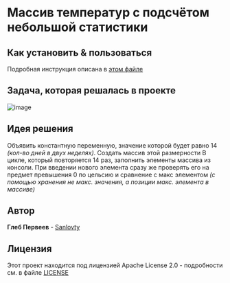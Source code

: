 # Массив температур с подсчётом небольшой статистики

## Как установить & пользоваться
  Подробная инструкция описана в [этом файле](INSTALLATION.md)
  
## Задача, которая решалась в проекте
  ![image](https://user-images.githubusercontent.com/68380831/147145078-8035dcf2-5423-4917-8522-8cc834c004ab.png)
  
## Идея решения
  Объявить константную переменную, значение которой будет равно 14 _(кол-во дней в двух неделях)_. Создать массив этой размерности
  В цикле, который повторяется 14 раз, заполнить элементы массива из консоли. При введении нового элемента сразу же проверять его
  на предмет превышения 0 по цельсию и сравнение с макс элементом _(с помощью хранения не макс. значения, а позиции макс. элемента в массиве)_
  
## Автор
  **Глеб Первеев** - [Sanlovty](https://github.com/Sanlovty)

## Лицензия
  Этот проект находится под лицензией Apache License 2.0 - подробности см. в файле [LICENSE](LICENSE)
